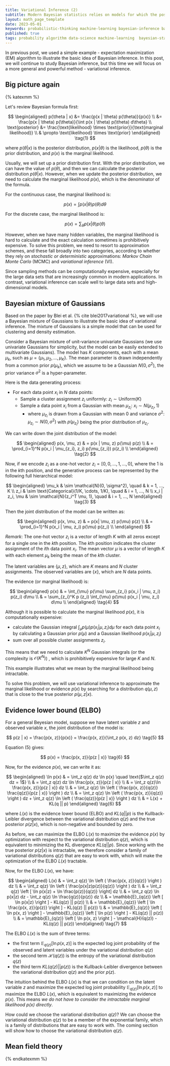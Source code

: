 ```yaml
---
title: Variational Inference (2)
subtitle: Modern Bayesian statistics relies on models for which the posterior is not easy to compute and corresponding algorithms for approximating them. Variational inference is one of the most popular methods for approximating the posterior. In this post, we will introduce the basic idea of variational inference and its application to a simple example.
layout: math_page_template
date: 2023-05-01
keywords: probabilistic-thinking machine-learning bayesian-inference bayesian-statistics variational-inference
published: true
tags: probability algorithm data-science machine-learning  bayesian-statistics variational-inference
---
```


In previous post, we used a simple example - expectation maximization (EM) algorithm to illustrate the basic idea of Bayesian inference. In this post, we will continue to study Bayesian inference, but this time we will focus on a more general and powerful method - variational inference.

## Big picture again

{% katexmm %}

Let's review Bayesian formula first:

$$
\begin{aligned}
p(\theta | x) &= \frac{p(x | \theta) p(\theta)}{p(x)} \\
&= \frac{p(x | \theta) p(\theta)}{\int p(x | \theta) p(\theta) d\theta} \\
\text{posterior} &= \frac{\text{likelihood} \times \text{prior}}{\text{marginal likelihood}} \\ 
& \propto \text{likelihood} \times \text{prior}
\end{aligned} \tag{1}
$$

where $p(\theta | x)$ is the posterior distribution, $p(x | \theta)$ is the likelihood, $p(\theta)$ is the prior distribution, and $p(x)$ is the marginal likelihood.


Usually, we will set up a prior distribution first. With the prior distribution, we can have the value of $p(\theta)$, and then we can calculate the posterior distribution $p(\theta | x)$. However, when we update the posterior distribution, we need to calculate the marginal likelihood $p(x)$, which is the denominator of the formula.


For the continuous case, the marginal likelihood is:

$$
p(x) = \int p(x | \theta) p(\theta) d\theta
$$

For the discrete case, the marginal likelihood is:

$$
p(x) = \sum_{\theta} p(x | \theta) p(\theta)
$$


However, when we have many hidden variables, the marginal likelihood is hard to calculate and the exact calculation sometimes is prohibitively expensive. To solve this problem, we need to resort to approximation schemes, and these fall broadly into two categories, according to whether they rely on _stochastic or deterministic_ approximations: _Markov Chain Monte Carlo_ (MCMC) and _variational inference_ (VI).

Since sampling methods can be computationally expensive, especially for the large data sets that are increasingly common in modern applications. In contrast, variational inference can scale well to large data sets and high-dimensional models.


## Bayesian mixture of Gaussians

Based on the paper by Blei et al. {% cite blei2017variational %}, we will use a Bayesian mixture of Gaussians to illustrate the basic idea of variational inference. The mixture of Gaussians is a simple model that can be used for clustering and density estimation. 

Consider a Bayesian mixture of unit-variance univariate Gaussians (we use univariate Gaussians for simplicity, but the model can be easily extended to multivariate Gaussians). The model has $K$ components, each with a mean $\mu_k$, such as $\mu = \{\mu_1, \mu_2, ..., \mu_K\}$. The mean parameter is drawn independently from a common prior $p(\mu_k)$, which we assume to be a Gaussian 
$N(0, \sigma^2)$, the prior variance $\sigma^2$ is a hyper-parameter. 

Here is the data generating process:

- For each data point $x_i$ in $N$ data points:
    - Sample a cluster assignment $z_i$ uniformly: $z_i \sim \text{Uniform}(K)$
    - Sample a data point $x_i$ from a Gaussian with mean $\mu_{z_i}$: $x_i \sim N(\mu_{z_i}, 1)$
        - where $\mu_{z_i}$ is drawn from a Gaussian with mean $0$ and variance $\sigma^2$: $\mu_{z_i} \sim N(0, \sigma^2)$ with $p(\mu_{z_i})$ being the prior distribution of $\mu_{z_i}$.

We can write down the joint distribution of the model:

$$
\begin{aligned}
p(x, \mu, z) & = p(x | \mu, z) p(\mu)  p(z) \\
             & = \prod_{i=1}^N p(x_i | \mu_{z_i}, z_i) p(\mu_{z_i}) p(z_i) \\
\end{aligned} \tag{2}
$$

Now, if we encode $z_i$ as a one-hot vector $z_i = [0, 0, ..., 1, ..., 0]$, where the $1$ is in the $k$th position, and the generative process can be represented by the following full hierarchical model:

$$
\begin{aligned}
\mu_k & \sim \mathcal{N}(0, \sigma^2), \quad &  k = 1, ..., K \\
z_i & \sim \text{Categorical}(1/K, \cdots, 1/K), \quad & i = 1, ..., N \\
x_i | z_i, \mu & \sim \mathcal{N}(z_i^T \mu, 1), \quad & i = 1, ..., N
\end{aligned} \tag{3}
$$

Then the joint distribution of the model can be written as:

$$
\begin{aligned}
p(x, \mu, z) & = p(x| \mu, z) p(\mu) p(z) \\
             & = \prod_{i=1}^N p(x_i | \mu, z_i) p(\mu) p(z_i) \\
\end{aligned}
$$

_Remark_: The one-hot vector $z_i$ is a vector of length $K$ with all zeros except for a single one in the $k$th position. The $k$th position indicates the cluster assignment of the $i$th data point $x_i$. The mean vector $\mu$ is a vector of length $K$ with each element $\mu_k$ being the mean of the $k$th cluster.

The latent variables are $\{\mu, z\}$, which are $K$ means and $N$ cluster assignments. The observed variables are $\{x\}$, which are $N$ data points.

The evidence (or marginal likelihood) is:

$$
\begin{aligned}
p(x) & =  \int_{\mu} p(\mu) \sum_{z_i} p(x_i | \mu, z_i) p(z_i) d\mu \\
     & = \sum_{z_i}^K p (z_i) \int_{\mu} p(\mu) p(x_i | \mu, z_i)  d\mu \\
\end{aligned} \tag{4}
$$

Although it is possible to calculate the marginal likelihood $p(x)$, it is computationally expensive: 

- calculate the Gaussian integral $\int_{\mu} p(\mu) p(x_i | \mu, z_i)  d\mu$ for each data point $x_i$ by calculating a Gaussian prior $p(\mu)$ and a Gaussian likelihood $p(x_i | \mu, z_i)$
- sum over all possible cluster assignments $z_i$.

This means that we need to calculate $K^N$ Gaussian integrals (or the complexity is $\mathcal{O}(K^N)$) , which is prohibitively expensive for large $K$ and $N$.

This example illustrates what we mean by the marginal likelihood being intractable.

To solve this problem, we will use variational inference to approximate the marginal likelihood or evidence $p(x)$ by searching for a distribution $q(\mu, z)$ that is close to the true posterior $p(\mu, z | x)$.


## Evidence lower bound (ELBO)

For a general Beyesian model, suppose we have latent variable $z$ and observed variable $x$, the joint distribution of the model is:

$$
p(z | x) = \frac{p(x, z)}{p(x)} = \frac{p(x, z)}{\int_z p(x, z) dz} \tag{5}
$$

Equation (5) gives:

$$
p(x) = \frac{p(x, z)}{p(z | x)} \tag{6}
$$

Now, for the evidence $p(x)$, we can write it as:

$$
\begin{aligned} 
\ln p(x) & = \int_z q(z) dz \ln p(x) \quad \text{$\int_z q(z) dz = 1$} \\
         & = \int_z q(z) dz \ln \frac{p(x, z)}{p(z | x)} \\
         & = \int_z q(z)\ln  \frac{p(x, z)}{p(z | x)}  dz \\
         & = \int_z q(z) \ln \left ( \frac{p(x, z)}{q(z)} \frac{q(z)}{p(z | x)} \right ) dz \\
         & = \int_z q(z) \ln \left ( \frac{p(x, z)}{q(z)} \right ) dz + \int_z q(z) \ln \left ( \frac{q(z)}{p(z | x)} \right ) dz \\
         & = L(x) + KL(q || p) 
\end{aligned} \tag{6}
$$

where $L(x)$ is the evidence lower bound (ELBO) and $KL(q || p)$ is the Kullback-Leibler divergence between the variational distribution $q(z)$ and the true posterior $p(z | x)$, which is non-negative and bounded by zero.

As before, we can maximize the ELBO $L(x)$ to maximize the evidence $p(x)$ by optimization with respect to the variational distribution $q(z)$, which is equivalent to minimizing the KL divergence $KL(q || p)$. Since working with the true posterior $p(z | x)$ is intractable, we therefore consider a family of variational distributions $q(z)$ that are easy to work with, which will make the optimization of the ELBO $L(x)$ tractable.



Now, for the ELBO $L(x)$, we have:

$$
\begin{aligned}
L(x) & = \int_z q(z) \ln \left ( \frac{p(x, z)}{q(z)} \right ) dz \\
    & = \int_z q(z) \ln \left ( \frac{p(x|z)p(z)}{q(z)} \right ) dz \\
    & = \int_z q(z) \left [ \ln p(x|z) + \ln \frac{p(z)}{q(z)}   \right] dz  \\
    & = \int_z q(z) \ln p(x|z) dz - \int_z q(z) \ln \frac{q(z)}{p(z)} dz \\
    & = \mathbb{E}_{q(z)} \left [ \ln p(x|z) \right ] - KL(q(z) || p(z)) \\
    & = \mathbb{E}_{q(z)} \left [ \ln \frac{p(x, z)}{p(z)} \right ] - KL(q(z) || p(z)) \\
    & = \mathbb{E}_{q(z)} \left [ \ln p(x, z) \right ] - \mathbb{E}_{q(z)} \left [ \ln p(z) \right ] - KL(q(z) || p(z)) \\
    & = \mathbb{E}_{q(z)} \left [ \ln p(x, z) \right ] - \mathcal{H}(q(z)) - KL(q(z) || p(z)) 
\end{aligned} \tag{7}
$$


The ELBO $L(x)$ is the sum of three terms:

- the first term $\mathbb{E}_{q(z)} \left [ \ln p(x, z) \right ]$ is the expected log joint probability of the observed and latent variables under the variational distribution $q(z)$
- the second term $\mathcal{H}(q(z))$ is the entropy of the variational distribution $q(z)$
- the third term $KL(q(z) || p(z))$ is the Kullback-Leibler divergence between the variational distribution $q(z)$ and the prior $p(z)$.

The intuition behind the ELBO $L(x)$ is that we can condition on the latent variable $z$ and maximize the expected log joint probability $\mathbb{E}_{q(z)} \left [ \ln p(x, z) \right ]$ to maximize the ELBO $L(x)$, which is equivalent to maximizing the evidence $p(x)$. This means _we do not have to consider the intractable marginal likelihood $p(x)$ directly_. 

How could we choose the variational distribution $q(z)$? We can choose the variational distribution $q(z)$ to be a member of the exponential family, which is a family of distributions that are easy to work with. The coming section will show how to choose the variational distribution $q(z)$.


## Mean field theory 







{% endkatexmm %}